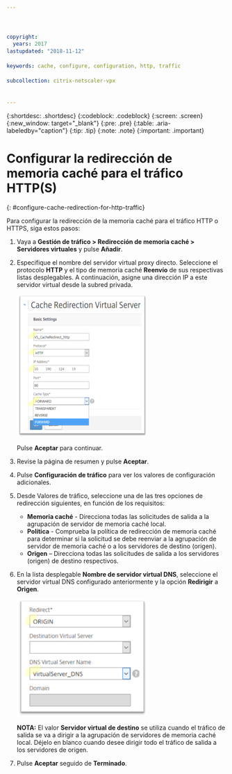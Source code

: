 ```yaml
---



copyright:
  years: 2017
lastupdated: "2018-11-12"

keywords: cache, configure, configuration, http, traffic

subcollection: citrix-netscaler-vpx


---
```


{:shortdesc: .shortdesc}
{:codeblock: .codeblock}
{:screen: .screen}
{:new_window: target="_blank"}
{:pre: .pre}
{:table: .aria-labeledby="caption"}
{:tip: .tip}
{:note: .note}
{:important: .important}

# Configurar la redirección de memoria caché para el tráfico HTTP(S)
{: #configure-cache-redirection-for-http-traffic}

Para configurar la redirección de la memoria caché para el tráfico HTTP o HTTPS, siga estos pasos:

1. Vaya a **Gestión de tráfico > Redirección de memoria caché > Servidores virtuales** y pulse **Añadir**.
2. Especifique el nombre del servidor virtual proxy directo. Seleccione el protocolo **HTTP** y el tipo de memoria caché **Reenvío** de sus respectivas listas desplegables. A continuación, asigne una dirección IP a este servidor virtual desde la subred privada.

	<img src="images/fp12.png" alt="dibujo" style="width: 300px;"/>

	Pulse **Aceptar** para continuar.

3. Revise la página de resumen y pulse **Aceptar**.  
4. Pulse **Configuración de tráfico** para ver los valores de configuración adicionales.
5. Desde Valores de tráfico, seleccione una de las tres opciones de redirección siguientes, en función de los requisitos:
	* **Memoria caché** - Direcciona todas las solicitudes de salida a la agrupación de servidor de memoria caché local.
	* **Política** - Comprueba la política de redirección de memoria caché para determinar si la solicitud se debe reenviar a la agrupación de servidor de memoria caché o a los servidores de destino (origen).
	* **Origen** – Direcciona todas las solicitudes de salida a los servidores (origen) de destino respectivos.

6. En la lista desplegable **Nombre de servidor virtual DNS**, seleccione el servidor virtual DNS configurado anteriormente y la opción **Redirigir** a **Origen**.

	<img src="images/fp13.png" alt="dibujo" style="width: 300px;"/>

	**NOTA:** El valor **Servidor virtual de destino** se utiliza cuando el tráfico de salida se va a dirigir a la agrupación de servidores de memoria caché local. Déjelo en blanco cuando desee dirigir todo el tráfico de salida a los servidores de origen.

7. Pulse **Aceptar** seguido de **Terminado**.
